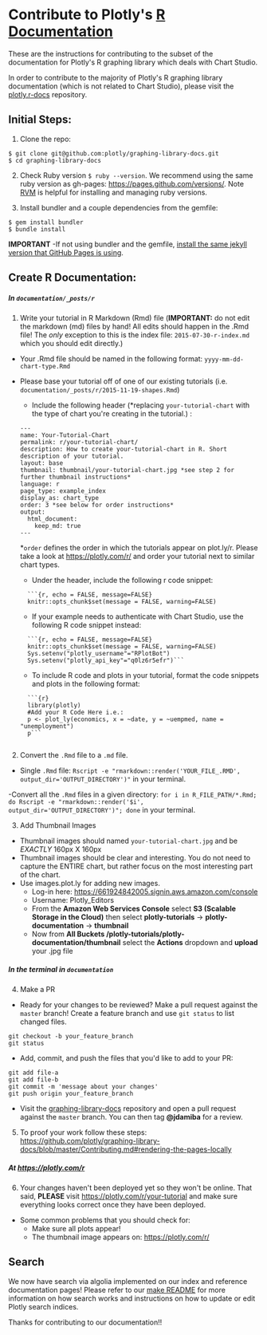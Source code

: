 # Contribute to Plotly's [R Documentation](https://plotly.com/r/)

These are the instructions for contributing to the subset of the documentation for Plotly's R graphing library which deals with Chart Studio. 

In order to contribute to the majority of Plotly's R graphing library documentation (which is not related to Chart Studio), please visit the [plotly.r-docs](https://github.com/plotly/plotly.r-docs) repository. 

## Initial Steps:
1. Clone the repo:

  ```
  $ git clone git@github.com:plotly/graphing-library-docs.git
  $ cd graphing-library-docs
  ```

2. Check Ruby version `$ ruby --version`. We recommend using the same ruby version as gh-pages: https://pages.github.com/versions/. Note [RVM](https://rvm.io/rvm/install) is helpful for installing and managing ruby versions.

3. Install bundler and a couple dependencies from the gemfile:

  ```
  $ gem install bundler
  $ bundle install

  ```
<b>IMPORTANT</b> -If not using bundler and the gemfile, [install the same jekyll version that GitHub Pages is using](https://pages.github.com/versions/).

## Create R Documentation:

##### In `documentation/_posts/r`
1. Write your tutorial in R Markdown (Rmd) file (**IMPORTANT:** do not edit the markdown (md) files by hand! All edits should happen in the .Rmd file! The *only* exception to this is the index file: `2015-07-30-r-index.md` which you should edit directly.)
  - Your .Rmd file should be named in the following format: `yyyy-mm-dd-chart-type.Rmd`
  - Please base your tutorial off of one of our existing tutorials (i.e. `documentation/_posts/r/2015-11-19-shapes.Rmd`)
      - Include the following header (*replacing `your-tutorial-chart` with the type of chart you're creating in the tutorial.) :
      ```
      ---
      name: Your-Tutorial-Chart
      permalink: r/your-tutorial-chart/
      description: How to create your-tutorial-chart in R. Short description of your tutorial.
      layout: base
      thumbnail: thumbnail/your-tutorial-chart.jpg *see step 2 for further thumbnail instructions*
      language: r
      page_type: example_index
      display_as: chart_type
      order: 3 *see below for order instructions*
      output:
        html_document:
          keep_md: true
      ---
      ```
      *`order` defines the order in which the tutorials appear on plot.ly/r. Please take a look at https://plotly.com/r/ and order your tutorial next to similar chart types.
      - Under the header, include the following r code snippet:

      ```
        ```{r, echo = FALSE, message=FALSE}
        knitr::opts_chunk$set(message = FALSE, warning=FALSE)
      ```

      - If your example needs to authenticate with Chart Studio, use the following R code snippet instead: 

      ```
        ```{r, echo = FALSE, message=FALSE}
        knitr::opts_chunk$set(message = FALSE, warning=FALSE)
        Sys.setenv("plotly_username"="RPlotBot")
        Sys.setenv("plotly_api_key"="q0lz6r5efr")```
      ```

      - To include R code and plots in your tutorial, format the code snippets and plots in the following format:

      ```
        ```{r}
        library(plotly)
        #Add your R Code Here i.e.:
        p <- plot_ly(economics, x = ~date, y = ~uempmed, name = "unemployment")
        p```
      ```

    ```

2. Convert the `.Rmd` file to a `.md` file.
  - Single `.Rmd` file: `Rscript -e "rmarkdown::render('YOUR_FILE_.RMD', output_dir='OUTPUT_DIRECTORY')"` in your terminal.

  -Convert all the `.Rmd` files in a given directory:  `for i in R_FILE_PATH/*.Rmd; do Rscript -e "rmarkdown::render('$i', output_dir='OUTPUT_DIRECTORY')"; done` in your terminal.

3. Add Thumbnail Images
  - Thumbnail images should named `your-tutorial-chart.jpg` and be *EXACTLY* 160px X 160px
  - Thumbnail images should be clear and interesting. You do not need to capture the ENTIRE chart, but rather focus on the most interesting part of the chart.
  - Use images.plot.ly for adding new images.
    - Log-in here: https://661924842005.signin.aws.amazon.com/console
    - Username: Plotly_Editors
    - From the <b>Amazon Web Services Console</b> select <b>S3 (Scalable Storage in the Cloud)</b> then select <b>plotly-tutorials</b> -> <b>plotly-documentation</b> -> <b>thumbnail</b>
    - Now from <b>All Buckets /plotly-tutorials/plotly-documentation/thumbnail</b> select the <b>Actions</b> dropdown and <b>upload</b> your .jpg file

##### In the terminal in `documentation`
4. Make a PR

  - Ready for your changes to be reviewed? Make a pull request against the `master` branch!
  Create a feature branch and use `git status` to list changed files.
  ```
  git checkout -b your_feature_branch
  git status
  ```
  - Add, commit, and push the files that you'd like to add to your PR:
  ```
  git add file-a
  git add file-b
  git commit -m 'message about your changes'
  git push origin your_feature_branch
  ```
  - Visit the [graphing-library-docs](https://github.com/plotly/graphing-library-docs) repository and open a pull request against the `master` branch. You can then tag **@jdamiba** for a review.

5. To proof your work follow these steps: https://github.com/plotly/graphing-library-docs/blob/master/Contributing.md#rendering-the-pages-locally

##### At https://plotly.com/r
6. Your changes haven't been deployed yet so they won't be online. That said, <b>PLEASE</b> visit https://plotly.com/r/your-tutorial and make sure everything looks correct once they have been deployed.

  - Some common problems that you should check for:
    - Make sure all plots appear!
    - The thumbnail image appears on: https://plotly.com/r/

## Search

We now have search via algolia implemented on our index and reference documentation pages! Please refer to our [make README](https://github.com/plotly/graphing-library-docs/blob/master/make_instructions.txt) for more information on how search works and instructions on how to update or edit Plotly search indices.

Thanks for contributing to our documentation!!
